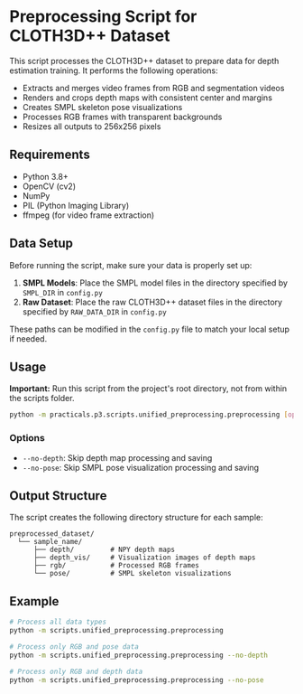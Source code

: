 # Preprocessing Script for CLOTH3D++ Dataset

This script processes the CLOTH3D++ dataset to prepare data for depth estimation training. It performs the following operations:

- Extracts and merges video frames from RGB and segmentation videos
- Renders and crops depth maps with consistent center and margins
- Creates SMPL skeleton pose visualizations
- Processes RGB frames with transparent backgrounds
- Resizes all outputs to 256x256 pixels

## Requirements

- Python 3.8+
- OpenCV (cv2)
- NumPy
- PIL (Python Imaging Library)
- ffmpeg (for video frame extraction)

## Data Setup

Before running the script, make sure your data is properly set up:

1. **SMPL Models**: Place the SMPL model files in the directory specified by `SMPL_DIR` in `config.py`
2. **Raw Dataset**: Place the raw CLOTH3D++ dataset files in the directory specified by `RAW_DATA_DIR` in `config.py`

These paths can be modified in the `config.py` file to match your local setup if needed.

## Usage

**Important:** Run this script from the project's root directory, not from within the scripts folder.

```bash
python -m practicals.p3.scripts.unified_preprocessing.preprocessing [options]
```

### Options

- `--no-depth`: Skip depth map processing and saving
- `--no-pose`: Skip SMPL pose visualization processing and saving

## Output Structure

The script creates the following directory structure for each sample:

```
preprocessed_dataset/
  └── sample_name/
      ├── depth/         # NPY depth maps
      ├── depth_vis/     # Visualization images of depth maps
      ├── rgb/           # Processed RGB frames
      └── pose/          # SMPL skeleton visualizations
```

## Example

```bash
# Process all data types
python -m scripts.unified_preprocessing.preprocessing

# Process only RGB and pose data
python -m scripts.unified_preprocessing.preprocessing --no-depth

# Process only RGB and depth data
python -m scripts.unified_preprocessing.preprocessing --no-pose
```

